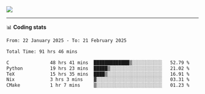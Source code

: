 <picture>
  <source
  srcset="https://github-readme-stats.vercel.app/api?username=sant0s12&show_icons=true&theme=dark"
  media="(prefers-color-scheme: dark)"
  />
  <source
  srcset="https://github-readme-stats.vercel.app/api?username=sant0s12&show_icons=true"
  media="(prefers-color-scheme: light)"
  />
  <img src="https://github-readme-stats.vercel.app/api?username=sant0s12&show_icons=true" />
</picture>

---

📊 **Coding stats**

<!--START_SECTION:waka-->

```txt
From: 22 January 2025 - To: 21 February 2025

Total Time: 91 hrs 46 mins

C               48 hrs 41 mins  █████████████▒░░░░░░░░░░░   52.79 %
Python          19 hrs 23 mins  █████▒░░░░░░░░░░░░░░░░░░░   21.02 %
TeX             15 hrs 35 mins  ████▒░░░░░░░░░░░░░░░░░░░░   16.91 %
Nix             3 hrs 3 mins    ▓░░░░░░░░░░░░░░░░░░░░░░░░   03.31 %
CMake           1 hr 7 mins     ▒░░░░░░░░░░░░░░░░░░░░░░░░   01.23 %
```

<!--END_SECTION:waka-->
